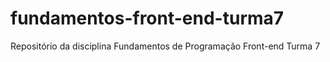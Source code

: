 # fundamentos-front-end-turma7
Repositório da disciplina Fundamentos de Programação Front-end Turma 7
